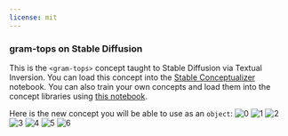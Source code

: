 ```yaml
---
license: mit
---
```

### gram-tops on Stable Diffusion
This is the `<gram-tops>` concept taught to Stable Diffusion via Textual Inversion. You can load this concept into the [Stable Conceptualizer](https://colab.research.google.com/github/huggingface/notebooks/blob/main/diffusers/stable_conceptualizer_inference.ipynb) notebook. You can also train your own concepts and load them into the concept libraries using [this notebook](https://colab.research.google.com/github/huggingface/notebooks/blob/main/diffusers/sd_textual_inversion_training.ipynb).

Here is the new concept you will be able to use as an `object`:
![<gram-tops> 0](https://huggingface.co/sd-concepts-library/gram-tops/resolve/main/concept_images/5.jpeg)
![<gram-tops> 1](https://huggingface.co/sd-concepts-library/gram-tops/resolve/main/concept_images/2.jpeg)
![<gram-tops> 2](https://huggingface.co/sd-concepts-library/gram-tops/resolve/main/concept_images/6.jpeg)
![<gram-tops> 3](https://huggingface.co/sd-concepts-library/gram-tops/resolve/main/concept_images/0.jpeg)
![<gram-tops> 4](https://huggingface.co/sd-concepts-library/gram-tops/resolve/main/concept_images/1.jpeg)
![<gram-tops> 5](https://huggingface.co/sd-concepts-library/gram-tops/resolve/main/concept_images/4.jpeg)
![<gram-tops> 6](https://huggingface.co/sd-concepts-library/gram-tops/resolve/main/concept_images/3.jpeg)

